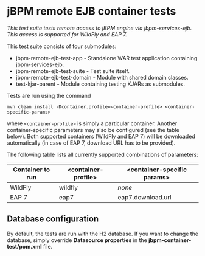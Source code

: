 jBPM remote EJB container tests
=====================

*This test suite tests remote access to jBPM engine via jbpm-services-ejb. This access is supported for WildFly and EAP 7.*

This test suite consists of four submodules:
* jbpm-remote-ejb-test-app - Standalone WAR test application containing jbpm-services-ejb.
* jbpm-remote-ejb-test-suite - Test suite itself.
* jbpm-remote-ejb-test-domain - Module with shared domain classes.
* test-kjar-parent - Module containing testing KJARs as submodules.

Tests are run using the command

```mvn clean install -Dcontainer.profile=<container-profile> <container-specific-params>```

where `<container-profile>` is simply a particular container. Another container-specific parameters may also be configured (see the table below).
Both supported containers (WildFly and EAP 7) will be downloaded automatically (in case of EAP 7, download URL has to be provided).

The following table lists all currently supported combinations of parameters:

| Container to run    | \<container-profile\> | \<container-specific params\>             |
| -----------------   | --------------------- | ----------------------------------------- |
|     WildFly         | wildfly               | *none*                                    |
|     EAP 7           | eap7                  | eap7.download.url                         |

## Database configuration
By default, the tests are run with the H2 database. If you want to change the database, simply override **Datasource properties** in the **jbpm-container-test/pom.xml** file.
